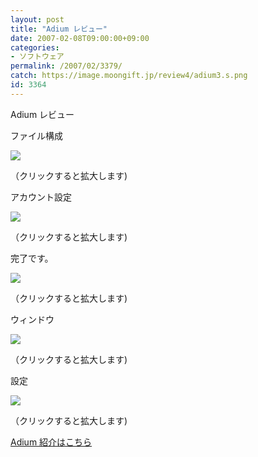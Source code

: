 ```yaml
---
layout: post
title: "Adium レビュー"
date: 2007-02-08T09:00:00+09:00
categories:
- ソフトウェア
permalink: /2007/02/3379/
catch: https://image.moongift.jp/review4/adium3.s.png
id: 3364
---
```

Adium レビュー  
<!--more-->

ファイル構成

  

[![](https://image.moongift.jp/review4/adium1.s.png)](https://image.moongift.jp/review4/adium1.png)  
  
（クリックすると拡大します)

  

アカウント設定

  

[![](https://image.moongift.jp/review4/adium2.s.png)](https://image.moongift.jp/review4/adium2.png)  
  
（クリックすると拡大します)

  

完了です。

  

[![](https://image.moongift.jp/review4/adium3.s.png)](https://image.moongift.jp/review4/adium3.png)  
  
（クリックすると拡大します)

  

ウィンドウ

  

[![](https://image.moongift.jp/review4/adium4.s.png)](https://image.moongift.jp/review4/adium4.png)  
  
（クリックすると拡大します)

  

設定

  

[![](https://image.moongift.jp/review4/adium5.s.png)](https://image.moongift.jp/review4/adium5.png)  
  
（クリックすると拡大します)

  

[Adium 紹介はこちら](http://oss.moongift.jp/intro/i-3375.html)

